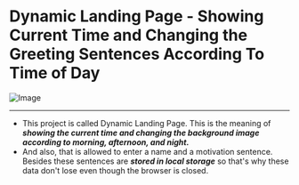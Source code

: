 # Dynamic Landing Page - Showing Current Time and Changing the Greeting Sentences According To Time of Day

![Image](https://user-images.githubusercontent.com/65918041/140556112-97ecadca-ba3a-44e1-b7a0-5100d996084f.PNG)

---

- This project is called Dynamic Landing Page. This is the meaning of _**showing the current time and changing the background image according to morning, afternoon, and night.**_
- And also, that is allowed to enter a name and a motivation sentence.
  Besides these sentences are _**stored in local storage**_ so that's why these data don't lose even though the browser is closed.
